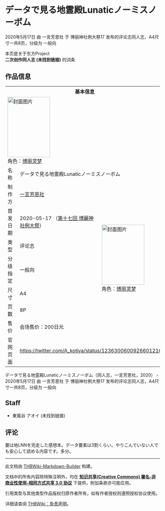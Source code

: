 # データで見る地霊殿Lunaticノーミスノーボム

<!-- source html: G:\repos\THBWiki-Markdown-Builder\THBWikiMarkdown\Temp\main\a\a8\ns0%3A%E3%83%87%E3%83%BC%E3%82%BF%E3%81%A7%E8%A6%8B%E3%82%8B%E5%9C%B0%E9%9C%8A%E6%AE%BFLunatic%E3%83%8E%E3%83%BC%E3%83%9F%E3%82%B9%E3%83%8E%E3%83%BC%E3%83%9C%E3%83%A0.html -->

2020年5月17日 由 一言芳恩社 于 博丽神社例大祭17 发布的评论志同人志，A4尺寸一共8页，分级为 一般向

本页是关于东方Project  
 **二次创作同人志 (未找到链接)** 的词条

## 作品信息

<table><tbody><tr><th colspan="3">基本信息</th></tr><tr><td class="cover-artwork-mobile" colspan="2"><a href="./文件-データで見る地霊殿Lunaticノーミスノーボム封面.jpg.md" class="image" title="封面图片"><img alt="封面图片" src="https://upload.thwiki.cc/thumb/6/64/%E3%83%87%E3%83%BC%E3%82%BF%E3%81%A7%E8%A6%8B%E3%82%8B%E5%9C%B0%E9%9C%8A%E6%AE%BFLunatic%E3%83%8E%E3%83%BC%E3%83%9F%E3%82%B9%E3%83%8E%E3%83%BC%E3%83%9C%E3%83%A0%E5%B0%81%E9%9D%A2.jpg/138px-%E3%83%87%E3%83%BC%E3%82%BF%E3%81%A7%E8%A6%8B%E3%82%8B%E5%9C%B0%E9%9C%8A%E6%AE%BFLunatic%E3%83%8E%E3%83%BC%E3%83%9F%E3%82%B9%E3%83%8E%E3%83%BC%E3%83%9C%E3%83%A0%E5%B0%81%E9%9D%A2.jpg" decoding="async" loading="lazy" width="138" height="196" srcset="https://upload.thwiki.cc/thumb/6/64/%E3%83%87%E3%83%BC%E3%82%BF%E3%81%A7%E8%A6%8B%E3%82%8B%E5%9C%B0%E9%9C%8A%E6%AE%BFLunatic%E3%83%8E%E3%83%BC%E3%83%9F%E3%82%B9%E3%83%8E%E3%83%BC%E3%83%9C%E3%83%A0%E5%B0%81%E9%9D%A2.jpg/208px-%E3%83%87%E3%83%BC%E3%82%BF%E3%81%A7%E8%A6%8B%E3%82%8B%E5%9C%B0%E9%9C%8A%E6%AE%BFLunatic%E3%83%8E%E3%83%BC%E3%83%9F%E3%82%B9%E3%83%8E%E3%83%BC%E3%83%9C%E3%83%A0%E5%B0%81%E9%9D%A2.jpg 1.5x, https://upload.thwiki.cc/thumb/6/64/%E3%83%87%E3%83%BC%E3%82%BF%E3%81%A7%E8%A6%8B%E3%82%8B%E5%9C%B0%E9%9C%8A%E6%AE%BFLunatic%E3%83%8E%E3%83%BC%E3%83%9F%E3%82%B9%E3%83%8E%E3%83%BC%E3%83%9C%E3%83%A0%E5%B0%81%E9%9D%A2.jpg/277px-%E3%83%87%E3%83%BC%E3%82%BF%E3%81%A7%E8%A6%8B%E3%82%8B%E5%9C%B0%E9%9C%8A%E6%AE%BFLunatic%E3%83%8E%E3%83%BC%E3%83%9F%E3%82%B9%E3%83%8E%E3%83%BC%E3%83%9C%E3%83%A0%E5%B0%81%E9%9D%A2.jpg 2x" data-file-width="2894" data-file-height="4096"></a><div class="cover-char">角色：<a href="./博丽灵梦.md" title="博丽灵梦">博丽灵梦</a></div></td>
</tr><tr><td class="label">名称</td><td colspan="2"> データで見る地霊殿Lunaticノーミスノーボム </td></tr><tr><td class="label">制作方</td><td><a href="./一言芳恩社.md" title="一言芳恩社">一言芳恩社</a></td><td class="cover-artwork" rowspan="7" style="min-width:196px;"><a href="./文件-データで見る地霊殿Lunaticノーミスノーボム封面.jpg.md" class="image" title="封面图片"><img alt="封面图片" src="https://upload.thwiki.cc/thumb/6/64/%E3%83%87%E3%83%BC%E3%82%BF%E3%81%A7%E8%A6%8B%E3%82%8B%E5%9C%B0%E9%9C%8A%E6%AE%BFLunatic%E3%83%8E%E3%83%BC%E3%83%9F%E3%82%B9%E3%83%8E%E3%83%BC%E3%83%9C%E3%83%A0%E5%B0%81%E9%9D%A2.jpg/138px-%E3%83%87%E3%83%BC%E3%82%BF%E3%81%A7%E8%A6%8B%E3%82%8B%E5%9C%B0%E9%9C%8A%E6%AE%BFLunatic%E3%83%8E%E3%83%BC%E3%83%9F%E3%82%B9%E3%83%8E%E3%83%BC%E3%83%9C%E3%83%A0%E5%B0%81%E9%9D%A2.jpg" decoding="async" loading="lazy" width="138" height="196" srcset="https://upload.thwiki.cc/thumb/6/64/%E3%83%87%E3%83%BC%E3%82%BF%E3%81%A7%E8%A6%8B%E3%82%8B%E5%9C%B0%E9%9C%8A%E6%AE%BFLunatic%E3%83%8E%E3%83%BC%E3%83%9F%E3%82%B9%E3%83%8E%E3%83%BC%E3%83%9C%E3%83%A0%E5%B0%81%E9%9D%A2.jpg/208px-%E3%83%87%E3%83%BC%E3%82%BF%E3%81%A7%E8%A6%8B%E3%82%8B%E5%9C%B0%E9%9C%8A%E6%AE%BFLunatic%E3%83%8E%E3%83%BC%E3%83%9F%E3%82%B9%E3%83%8E%E3%83%BC%E3%83%9C%E3%83%A0%E5%B0%81%E9%9D%A2.jpg 1.5x, https://upload.thwiki.cc/thumb/6/64/%E3%83%87%E3%83%BC%E3%82%BF%E3%81%A7%E8%A6%8B%E3%82%8B%E5%9C%B0%E9%9C%8A%E6%AE%BFLunatic%E3%83%8E%E3%83%BC%E3%83%9F%E3%82%B9%E3%83%8E%E3%83%BC%E3%83%9C%E3%83%A0%E5%B0%81%E9%9D%A2.jpg/277px-%E3%83%87%E3%83%BC%E3%82%BF%E3%81%A7%E8%A6%8B%E3%82%8B%E5%9C%B0%E9%9C%8A%E6%AE%BFLunatic%E3%83%8E%E3%83%BC%E3%83%9F%E3%82%B9%E3%83%8E%E3%83%BC%E3%83%9C%E3%83%A0%E5%B0%81%E9%9D%A2.jpg 2x" data-file-width="2894" data-file-height="4096"></a><div class="cover-char">角色：<a href="./博丽灵梦.md" title="博丽灵梦">博丽灵梦</a></div></td>
</tr><tr><td class="label">首发日期</td><td>2020-05-17&#160;（<a href="/展会作品列表?e=%E5%8D%9A%E4%B8%BD%E7%A5%9E%E7%A4%BE%E4%BE%8B%E5%A4%A7%E7%A5%AD%2317">第十七回 博麗神社例大祭</a>）</td></tr><tr><td class="label">类型</td><td>评论志</td></tr><tr><td class="label">分级指定</td><td>一般向</td></tr><tr><td class="label">尺寸</td><td>A4</td></tr><tr><td class="label">页数</td><td>8P</td></tr><tr><td class="label">售价</td><td>会场售价：200日元</td></tr>
<tr><td class="label">官网页面</td><td colspan="2"><a rel="nofollow" class="external free" href="https://twitter.com/A_kotiya/status/1236300600926601216">https://twitter.com/A_kotiya/status/1236300600926601216</a></td></tr></tbody></table>

データで見る地霊殿Lunaticノーミスノーボム（同人志，一言芳恩社，2020） - 2020年5月17日 由 一言芳恩社 于 博丽神社例大祭17 发布的评论志同人志，A4尺寸一共8页，分级为 一般向

## Staff
- 東風谷 アオイ (未找到链接)


## 评论
  
要は地LNNを完走した感想本。データ要素は3割くらい。やりこんでいない人でも安心して読める内容です。多分。
  
  
  

  





---

此文档由 [THBWiki-Markdown-Builder](https://github.com/Delsin-Yu/THBWiki-Markdown-Builder) 构建。

文档中的所有内容除特殊注明外，均在 [**知识共享(Creative Commons) 署名-非商业性使用-相同方式共享 3.0 协议**](https://creativecommons.org/licenses/by-sa/3.0/deed.zh-hans) 下提供，附加条款亦可能应用。

引用类型与其他类型作品版权归原作者所有，如有作者授权则遵照授权协议使用。

详细请查阅 [THBWiki：免责声明](https://thbwiki.cc/THBWiki:%E5%85%8D%E8%B4%A3%E5%A3%B0%E6%98%8E)。

